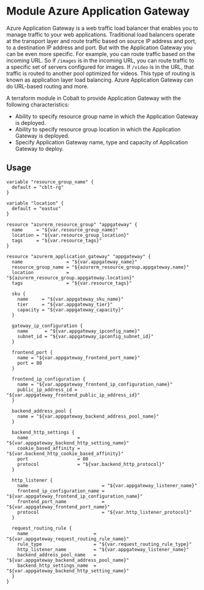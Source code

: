 # Module Azure Application Gateway

Azure Application Gateway is a web traffic load balancer that enables you to manage traffic to your web applications. Traditional load balancers operate at the transport layer and route traffic based on source IP address and port, to a destination IP address and port. But with the Application Gateway you can be even more specific. For example, you can route traffic based on the incoming URL. So if `/images` is in the incoming URL, you can route traffic to a specific set of servers configured for images. If `/video` is in the URL, that traffic is routed to another pool optimized for videos. This type of routing is known as application layer load balancing. Azure Application Gateway can do URL-based routing and more.

A terraform module in Cobalt to provide Application Gateway with the following characteristics:

- Ability to specify resource group name in which the Application Gateway is deployed.
- Ability to specify resource group location in which the Application Gateway is deployed.
- Specify Application Gateway name, type and capacity of Application Gateway to deploy.


## Usage

```
variable "resource_group_name" {
  default = "cblt-rg"
}

variable "location" {
  default = "eastus"
}

resource "azurerm_resource_group" "appgateway" {
  name     = "${var.resource_group_name}"
  location = "${var.resource_group_location}"
  tags     = "${var.resource_tags}"
}

resource "azurerm_application_gateway" "appgateway" {
  name                = "${var.appgateway_name}"
  resource_group_name = "${azurerm_resource_group.appgateway.name}"
  location            = "${azurerm_resource_group.appgateway.location}"
  tags                = "${var.resource_tags}"

  sku {
    name     = "${var.appgateway_sku_name}"
    tier     = "${var.appgateway_tier}"
    capacity = "${var.appgateway_capacity}"
  }

  gateway_ip_configuration {
    name      = "${var.appgateway_ipconfig_name}"
    subnet_id = "${var.appgateway_ipconfig_subnet_id}"
  }

  frontend_port {
    name = "${var.appgateway_frontend_port_name}"
    port = 80
  }

  frontend_ip_configuration {
    name = "${var.appgateway_frontend_ip_configuration_name}"
    public_ip_address_id = "${var.appgateway_frontend_public_ip_address_id}"
  }

  backend_address_pool {
    name = "${var.appgateway_backend_address_pool_name}"
  }

  backend_http_settings {
    name                  = "${var.appgateway_backend_http_setting_name}"
    cookie_based_affinity = "${var.backend_http_cookie_based_affinity}"
    port                  = 80
    protocol              = "${var.backend_http_protocol}"
  }

  http_listener {
    name                           = "${var.appgateway_listener_name}"
    frontend_ip_configuration_name = "${var.appgateway_frontend_ip_configuration_name}"
    frontend_port_name             = "${var.appgateway_frontend_port_name}"
    protocol                       = "${var.http_listener_protocol}"
  }

  request_routing_rule {
    name                        = "${var.appgateway_request_routing_rule_name}"
    rule_type                   = "${var.request_routing_rule_type}"
    http_listener_name          = "${var.appgateway_listener_name}"
    backend_address_pool_name   = "${var.appgateway_backend_address_pool_name}"
    backend_http_settings_name  = "${var.appgateway_backend_http_setting_name}"
  }
}
```
